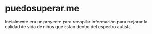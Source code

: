 puedosuperar.me
===============

Incialmente era un proyecto para recopilar información para mejorar la calidad 
de vida de niños que estan dentro del espectro autista.
